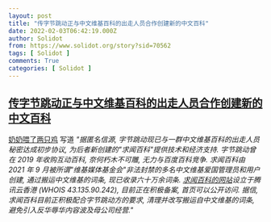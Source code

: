 ```yaml
---
layout: post
title: "传字节跳动正与中文维基百科的出走人员合作创建新的中文百科"
date: 2022-02-03T06:42:19.000Z
author: Solidot
from: https://www.solidot.org/story?sid=70562
tags: [ Solidot ]
comments: True
categories: [ Solidot ]
---
```

<!--1643870539000-->
[传字节跳动正与中文维基百科的出走人员合作创建新的中文百科](https://www.solidot.org/story?sid=70562)
------

<div>
<a href="http://zhqw.qiuwen.wiki">奶奶喂了两只鸡</a> 写道<i> "据匿名信源, 字节跳动现已与一群中文维基百科的出走人员秘密达成初步协议, 为后者新创建的"求闻百科"提供技术和经济支持. 字节跳动曾在 2019 年收购互动百科, 奈何朽木不可雕, 无力与百度百科竞争. 求闻百科由 2021 年 9 月被所谓"维基媒体基金会"非法封禁的多名中文维基爱国管理员和用户创建, 通过搬运中文维基的词条, 现已收录六十万余词条. <a href="https://zhqw.qiuwen.wiki">求闻百科的网站</a>设立于腾讯云香港 (WHOIS 43.135.90.242), 目前正在积极备案, 首页可以公开访问. 据信, 求闻百科目前正积极配合字节跳动方的要求, 清理并改写搬运自中文维基的词条, 避免引入反华辱华内容波及母公司经营."</i>
</div>

